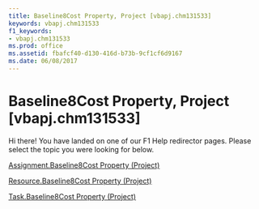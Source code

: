 ```yaml
---
title: Baseline8Cost Property, Project [vbapj.chm131533]
keywords: vbapj.chm131533
f1_keywords:
- vbapj.chm131533
ms.prod: office
ms.assetid: fbafcf40-d130-416d-b73b-9cf1cf6d9167
ms.date: 06/08/2017
---
```



# Baseline8Cost Property, Project [vbapj.chm131533]

Hi there! You have landed on one of our F1 Help redirector pages. Please select the topic you were looking for below.

[Assignment.Baseline8Cost Property (Project)](http://msdn.microsoft.com/library/25ad0e71-a2e8-959c-ac6b-a77425121a28%28Office.15%29.aspx)

[Resource.Baseline8Cost Property (Project)](http://msdn.microsoft.com/library/daffa542-05b6-1ac1-974c-63e0551ea728%28Office.15%29.aspx)

[Task.Baseline8Cost Property (Project)](http://msdn.microsoft.com/library/95106c3d-8b1c-d209-aeea-a56d00d61fad%28Office.15%29.aspx)

